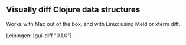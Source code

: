 Visually diff Clojure data structures
-------------------------------------

Works with Mac out of the box, and with Linux using Meld or xterm diff.

Leiningen:
[gui-diff "0.1.0"]